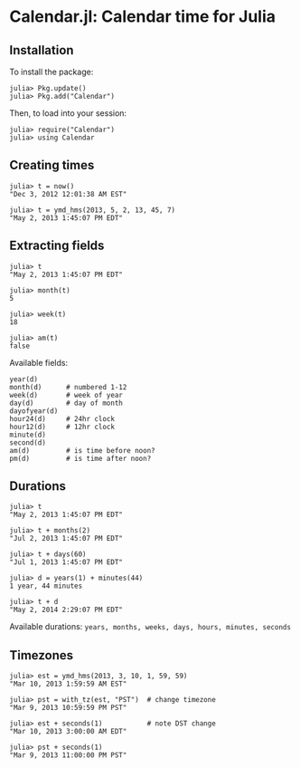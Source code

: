 Calendar.jl: Calendar time for Julia
====================================

Installation
------------

To install the package:

    julia> Pkg.update()
    julia> Pkg.add("Calendar")

Then, to load into your session:

    julia> require("Calendar")
    julia> using Calendar

Creating times
--------------

    julia> t = now()
    "Dec 3, 2012 12:01:38 AM EST"

    julia> t = ymd_hms(2013, 5, 2, 13, 45, 7)
    "May 2, 2013 1:45:07 PM EDT"

Extracting fields
-----------------

    julia> t
    "May 2, 2013 1:45:07 PM EDT"

    julia> month(t)
    5

    julia> week(t)
    18

    julia> am(t)
    false

Available fields:

    year(d)
    month(d)      # numbered 1-12
    week(d)       # week of year
    day(d)        # day of month
    dayofyear(d)
    hour24(d)     # 24hr clock
    hour12(d)     # 12hr clock
    minute(d)
    second(d)
    am(d)         # is time before noon?
    pm(d)         # is time after noon?
 
Durations
---------

    julia> t
    "May 2, 2013 1:45:07 PM EDT"

    julia> t + months(2)
    "Jul 2, 2013 1:45:07 PM EDT"

    julia> t + days(60)
    "Jul 1, 2013 1:45:07 PM EDT"

    julia> d = years(1) + minutes(44)
    1 year, 44 minutes

    julia> t + d
    "May 2, 2014 2:29:07 PM EDT"

Available durations: `years, months, weeks, days, hours, minutes, seconds`

Timezones
---------

    julia> est = ymd_hms(2013, 3, 10, 1, 59, 59)
    "Mar 10, 2013 1:59:59 AM EST"

    julia> pst = with_tz(est, "PST")  # change timezone
    "Mar 9, 2013 10:59:59 PM PST"

    julia> est + seconds(1)           # note DST change
    "Mar 10, 2013 3:00:00 AM EDT"

    julia> pst + seconds(1)
    "Mar 9, 2013 11:00:00 PM PST"


